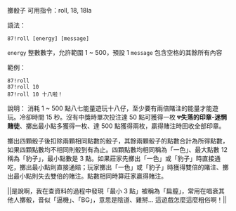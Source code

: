 擲骰子
可用指令：roll, 18, 18la

語法：
```
87!roll [energy] [message]
```
`energy` 整數數字，允許範圍 1 ~ 500，預設 1
`message` 包含空格的其餘所有內容

範例：
```
87!roll
87!roll 10
87!roll 10 十八啦！
```
說明：
消耗 1 ~ 500 點八七能量遊玩十八仔，至少要有兩倍賭注的能量才能遊玩。冷卻時間 15 秒。沒有中獎時單次投注達 50 點可獲得一枚 :broken_heart:**失落的印章-迷惘賭徒**、擲出最小點多獲得一枚、達 500 點獲得兩枚，贏得賭注時回收全部印章。

擲出四顆骰子後扣除兩顆相同點數的骰子，其餘兩顆骰子的點數合計為所得點數，如果四顆點數均不相同則骰到有為止。四顆點數均相同稱為「一色」、最大點數 12 稱為「豹子」，最小點數是 3 點。如果莊家先擲出「一色」或「豹子」時直接通吃，擲出最小點則直接通賠；玩家擲出「一色」或「豹子」時獲得雙倍的賭注、擲出最小點則失去雙倍的賭注。點數相同時算莊家贏得賭注。

||是說啊，我在查資料的過程中發現「最小 3 點」被稱為「扁膣」，常用在唱衰其他人擲骰，音似「逼機」、「BG」，意思是陰道、雞掰... 這遊戲怎麼這麼粗俗啊！||
